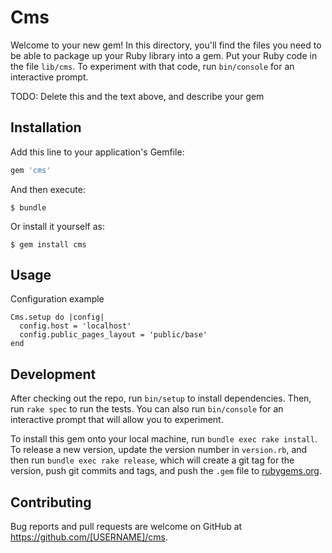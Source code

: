 # Cms

Welcome to your new gem! In this directory, you'll find the files you need to be able to package up your Ruby library into a gem. Put your Ruby code in the file `lib/cms`. To experiment with that code, run `bin/console` for an interactive prompt.

TODO: Delete this and the text above, and describe your gem

## Installation

Add this line to your application's Gemfile:

```ruby
gem 'cms'
```

And then execute:

    $ bundle

Or install it yourself as:

    $ gem install cms

## Usage

Configuration example

    Cms.setup do |config|
      config.host = 'localhost'
      config.public_pages_layout = 'public/base'
    end

## Development

After checking out the repo, run `bin/setup` to install dependencies. Then, run `rake spec` to run the tests. You can also run `bin/console` for an interactive prompt that will allow you to experiment.

To install this gem onto your local machine, run `bundle exec rake install`. To release a new version, update the version number in `version.rb`, and then run `bundle exec rake release`, which will create a git tag for the version, push git commits and tags, and push the `.gem` file to [rubygems.org](https://rubygems.org).

## Contributing

Bug reports and pull requests are welcome on GitHub at https://github.com/[USERNAME]/cms.
